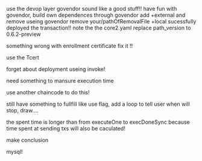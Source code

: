 use the devop layer
govendor sound like a good stuff!!
have fun with govendor, build own dependences through govendor add +external and remove useing govendor remove your/pathOfRemovalFile +local
sucessfully deployed the transaction!!
note the the core2.yaml replace path_version to 0.6.2-preview

something wrong with enrollment certificate  fix it !!

use the Tcert

forget about deployment
useing invoke!

need something to mansure execution time

use another chaincode to do this!


still have something to fullfill like use flag, add a loop to tell user when will stop, draw....

the spent time is longer than from executeOne to execDoneSync because time spent at sending txs will also be caculated!

make conclusion


mysql!
